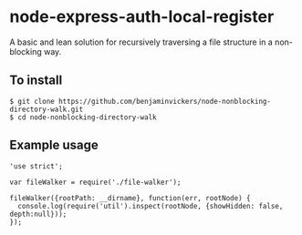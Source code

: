 # node-express-auth-local-register
A basic and lean solution for recursively traversing a file structure in a non-blocking way.


To install
-
```
$ git clone https://github.com/benjaminvickers/node-nonblocking-directory-walk.git
$ cd node-nonblocking-directory-walk
```


Example usage
-
```
'use strict';

var fileWalker = require('./file-walker');

fileWalker({rootPath: __dirname}, function(err, rootNode) {
  console.log(require('util').inspect(rootNode, {showHidden: false, depth:null}));
});
```
